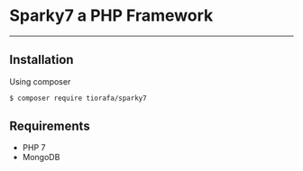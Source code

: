 # Sparky7 a PHP Framework
---

## Installation

Using composer

```bash
$ composer require tiorafa/sparky7
```

## Requirements

* PHP 7
* MongoDB